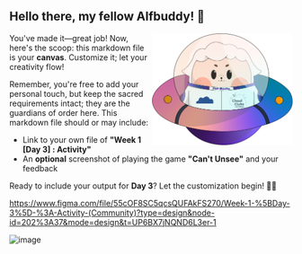 ## Hello there, my fellow Alfbuddy! 💖

<img align="right" width="250px" src="../../assets/alf/alf-ufo.png">

You've made it—great job! Now, here's the scoop: this markdown file is your **canvas**. Customize it; let your creativity flow!

Remember, you're free to add your personal touch, but keep the sacred requirements intact; they are the guardians of order here. This markdown file should or may include:
- Link to your own file of **"Week 1 [Day 3] : Activity"**
- An **optional** screenshot of playing the game **"Can't Unsee"** and your feedback

Ready to include your output for **Day 3**? Let the customization begin! 🚀✨

https://www.figma.com/file/55cOF8SC5qcsQUFAkFS270/Week-1-%5BDay-3%5D-%3A-Activity-(Community)?type=design&node-id=202%3A37&mode=design&t=UP6BX7jNQND6L3er-1

![image](https://github.com/Randylrnz/AWSCC-CodeQuest-UI-UX/assets/151449579/1025f228-80f3-4c78-8452-6772a313e572)

